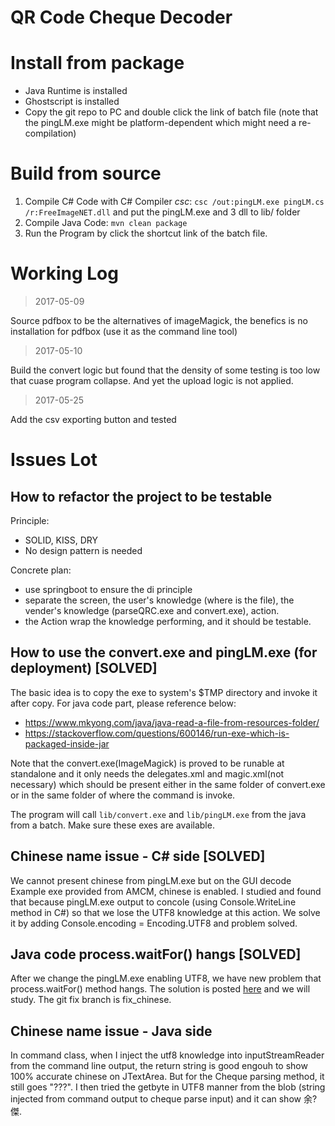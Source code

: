 # QR Code Cheque Decoder

# Install from package

* Java Runtime is installed
* Ghostscript is installed
* Copy the git repo to PC and double click the link of batch file (note that the pingLM.exe might be platform-dependent which might need a re-compilation)

# Build from source

1. Compile C# Code with C# Compiler *csc*: `csc /out:pingLM.exe pingLM.cs /r:FreeImageNET.dll` and put the pingLM.exe and 3 dll to lib/ folder
1. Compile Java Code: `mvn clean package`
1. Run the Program by click the shortcut link of the batch file.

# Working Log

> 2017-05-09

Source pdfbox to be the alternatives of imageMagick, the benefics is no installation for pdfbox (use it as the command line tool)

> 2017-05-10

Build the convert logic but found that the density of some testing is too low that cuase program collapse. And yet the upload logic is not applied.

> 2017-05-25

Add the csv exporting button and tested

# Issues Lot

## How to refactor the project to be testable 

Principle:
* SOLID, KISS, DRY
* No design pattern is needed

Concrete plan:
* use springboot to ensure the di principle
* separate the screen, the user's knowledge (where is the file), the vender's knowledge (parseQRC.exe and convert.exe), action. 
* the Action wrap the knowledge performing, and it should be testable. 

## How to use the convert.exe and pingLM.exe (for deployment) [SOLVED]

The basic idea is to copy the exe to system's $TMP directory and invoke it after copy. For java code part, please reference below:
* https://www.mkyong.com/java/java-read-a-file-from-resources-folder/
* https://stackoverflow.com/questions/600146/run-exe-which-is-packaged-inside-jar

Note that the convert.exe(ImageMagick) is proved to be runable at standalone and it only needs the delegates.xml and magic.xml(not necessary) which should be present either in the same folder of convert.exe or in the same folder of where the command is invoke. 

The program will call `lib/convert.exe` and `lib/pingLM.exe` from the java from a batch. Make sure these exes are available.

## Chinese name issue - C# side [SOLVED]
We cannot present chinese from pingLM.exe but on the GUI decode Example exe provided from AMCM, chinese is enabled. I studied and found that because pingLM.exe output to concole (using Console.WriteLine method in C#) so that we lose the UTF8 knowledge at this action. We solve it by adding Console.encoding = Encoding.UTF8 and problem solved.

## Java code process.waitFor() hangs [SOLVED]
After we change the pingLM.exe enabling UTF8, we have new problem that process.waitFor() method hangs. The solution is posted [here](https://stackoverflow.com/questions/5483830/process-waitfor-never-returns) and we will study. The git fix branch is fix_chinese. 

## Chinese name issue - Java side 
In command class, when I inject the utf8 knowledge into inputStreamReader from the command line output, the return string is good engouh to show 100% accurate chinese on JTextArea. But for the Cheque parsing method, it still goes "???". I then tried the getbyte in UTF8 manner from the blob (string injected from command output to cheque parse input) and it can show 余?傑. 
